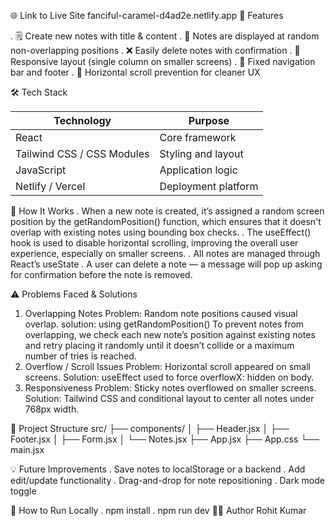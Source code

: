 🌐 Link to Live Site
fanciful-caramel-d4ad2e.netlify.app
 
📌 Features

. 🗒️ Create new notes with title & content
. 📌 Notes are displayed at random non-overlapping positions
. ❌ Easily delete notes with confirmation
. 🌈 Responsive layout (single column on smaller screens)
. 🧭 Fixed navigation bar and footer
. 🚫 Horizontal scroll prevention for cleaner UX

🛠️ Tech Stack

| Technology           | Purpose              |
|----------------------|----------------------|
| React                | Core framework       |
| Tailwind CSS / CSS Modules | Styling and layout |
| JavaScript           | Application logic    |
| Netlify / Vercel     | Deployment platform  |

🧠 How It Works
. When a new note is created, it’s assigned a random screen position by the getRandomPosition() function,
  which ensures that it doesn't overlap with existing notes using bounding box checks.
. The useEffect() hook is used to disable horizontal scrolling, improving the overall user experience, especially on smaller screens.
. All notes are managed through React’s useState
. A user can delete a note — a message will pop up asking for confirmation before the note is removed.

⚠️ Problems Faced & Solutions
 1. Overlapping Notes
    Problem: Random note positions caused visual overlap.
    solution: using getRandomPosition() To prevent notes from overlapping, we check each new note’s position against
    existing notes and retry placing it randomly until it doesn’t collide or a maximum number of tries is reached.
2. Overflow / Scroll Issues
   Problem: Horizontal scroll appeared on small screens.
   Solution: useEffect used to force overflowX: hidden on body.
3. Responsiveness
   Problem: Sticky notes overflowed on smaller screens.
   Solution: Tailwind CSS and conditional layout to center all notes under 768px width.

📂 Project Structure
   src/
   ├── components/
   │   ├── Header.jsx
   │   ├── Footer.jsx
   │   ├── Form.jsx
   │   └── Notes.jsx
   ├── App.jsx
   ├── App.css
   └── main.jsx
   
💡 Future Improvements
 . Save notes to localStorage or a backend
 . Add edit/update functionality
 . Drag-and-drop for note repositioning
 . Dark mode toggle
 
📌 How to Run Locally
. npm install
. npm run dev
👨‍💻 Author
  Rohit Kumar
